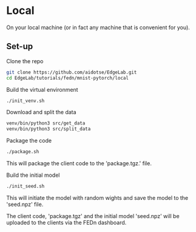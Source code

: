 # Local

On your local machine (or in fact any machine that is convenient for you).

## Set-up

Clone the repo

````bash
git clone https://github.com/aidotse/EdgeLab.git
cd EdgeLab/tutorials/fedn/mnist-pytorch/local
````

Build the virtual environment

````bash
./init_venv.sh
````

Download and split the data

````bash
venv/bin/python3 src/get_data
venv/bin/python3 src/split_data
````

Package the code

````bash
./package.sh
````

This will package the client code to the 'package.tgz.' file.

Build the initial model

````bash
./init_seed.sh
````

This will initiate the model with random wights and save the model to the 'seed.npz' file.

The client code, 'package.tgz' and the initial model 'seed.npz' will be uploaded to the clients via the FEDn dashboard.
